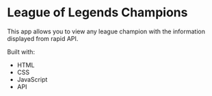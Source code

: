 # League of Legends Champions

This app allows you to view any league champion with the information displayed from rapid API.

Built with:
* HTML
* CSS
* JavaScript
* API
